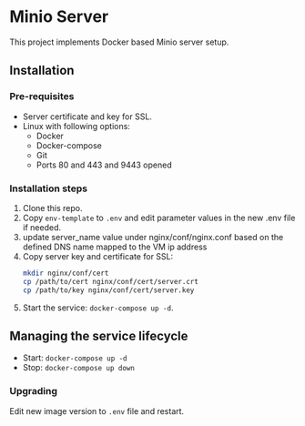# Minio Server

This project implements Docker based Minio server setup.

## Installation

### Pre-requisites

* Server certificate and key for SSL.
* Linux with following options:
  * Docker
  * Docker-compose
  * Git
  * Ports 80 and 443 and 9443 opened

### Installation steps

1. Clone this repo.
2. Copy `env-template` to `.env` and edit parameter values in the new .env file if needed.
3. update server_name value under nginx/conf/nginx.conf based on the defined DNS name mapped to the VM ip address
4. Copy server key and certificate for SSL:
    ```bash
    mkdir nginx/conf/cert
    cp /path/to/cert nginx/conf/cert/server.crt
    cp /path/to/key nginx/conf/cert/server.key
    ```
5. Start the service: `docker-compose up -d`.

## Managing the service lifecycle

* Start: `docker-compose up -d`
* Stop: `docker-compose up down`

### Upgrading

Edit new image version to `.env` file and restart.

